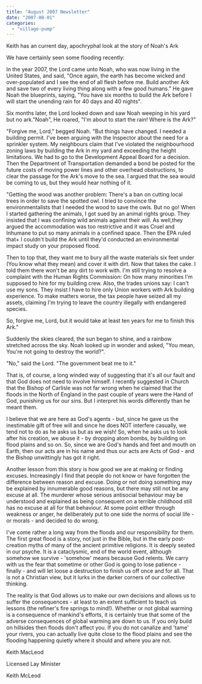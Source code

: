 ```yaml
---
title: "August 2007 Newsletter"
date: "2007-08-01"
categories: 
  - "village-pump"
---
```


Keith has an current day, apochryphal look at the story of Noah's Ark

We have certainly seen some flooding recently:

In the year 2007, the Lord came unto Noah, who was now living in the United States, and said, "Once again, the earth has become wicked and over-populated and I see the end of all flesh before me. Build another Ark and save two of every living thing along with a few good humans." He gave Noah the blueprints, saying, "You have six months to build the Ark before I will start the unending rain for 40 days and 40 nights".

Six months later, the Lord looked down and saw Noah weeping in his yard but no ark."Noah", He roared, "I'm about to start the rain! Where is the Ark?"

"Forgive me, Lord," begged Noah. "But things have changed. I needed a building permit. I've been arguing with the Inspector about the need for a sprinkler system. My neighbours claim that I've violated the neighbourhood zoning laws by building the Ark in my yard and exceeding the height limitations. We had to go to the Development Appeal Board for a decision. Then the Department of Transportation demanded a bond be posted for the future costs of moving power lines and other overhead obstructions, to clear the passage for the Ark's move to the sea. I argued that the sea would be coming to us, but they would hear nothing of it.

"Getting the wood was another problem: There's a ban on cutting local trees in order to save the spotted owl. I tried to convince the environmentalists that I needed the wood to save the owls. But no go! When I started gathering the animals, I got sued by an animal rights group. They insisted that I was confining wild animals against their will. As well,they argued the accommodation was too restrictive and it was Cruel and Inhumane to put so many animals in a confined space. Then the EPA ruled that+ I couldn't build the Ark until they'd conducted an environmental impact study on your proposed flood.

Then to top that, they want me to bury all the waste materials six feet under (You know what they mean) and cover it with dirt. Now that takes the cake. I told them there won't be any dirt to work with. I'm still trying to resolve a complaint with the Human Rights Commission: On how many minorities I'm supposed to hire for my building crew. Also, the trades unions say: I can't use my sons. They insist I have to hire only Union workers with Ark building experience. To make matters worse, the tax people have seized all my assets, claiming I'm trying to leave the country illegally with endangered species.

So, forgive me, Lord, but it would take at least ten years for me to finish this Ark."

Suddenly the skies cleared, the sun began to shine, and a rainbow stretched across the sky. Noah looked up in wonder and asked, "You mean, You're not going to destroy the world?".

"No," said the Lord. "The government beat me to it."

That is, of course, a long winded way of suggesting that it's all our fault and that God does not need to involve himself. I recently suggested in Church that the Bishop of Carlisle was not far wrong when he claimed that the floods in the North of England in the past couple of years were the Hand of God, punishing us for our sins. But I interpret his words differently than he meant them.

I believe that we are here as God's agents - but, since he gave us the inestimable gift of free will and since he does NOT interfere casually, we tend not to do as he asks us but as we wish! So, when he asks us to look after his creation, we abuse it - by dropping atom bombs, by building on flood plains and so on. So, since we are God's hands and feet and mouth on Earth, then our acts are in his name and thus our acts are Acts of God - and the Bishop unwittingly has got it right.

Another lesson from this story is how good we are at making or finding excuses. Increasingly I find that people do not know or have forgotten the difference between reason and excuse. Doing or not doing something may be explained by innumerable good reasons, but there may still not be any excuse at all. The murderer whose serious antisocial behaviour may be understood and explained as being consequent on a terrible childhood still has no excuse at all for that behaviour. At some point either through weakness or anger, he deliberately put to one side the norms of social life - or morals - and decided to do wrong.

I've come rather a long way from the floods and our responsibility for them. The first great flood is a story, not just in the Bible, but in the early post-creation myths of many of the ancient primitive religions. It is deeply seated in our psyche. It is a cataclysmic, end of the world event, although somehow we survive - 'somehow' means because God relents. We carry with us the fear that sometime or other God is going to lose patience - finally - and will let loose a destruction to finish us off once and for all. That is not a Christian view, but it lurks in the darker corners of our collective thinking.

The reality is that God allows us to make our own decisions and allows us to suffer the consequences - at least to an extent sufficient to teach us lessons (the refiner's fire springs to mind!). Whether or not global warming is a consequence of mankind's efforts, it is certainly true that some of the adverse consequences of global warming are down to us. If you only build on hillsides then floods don't affect you. If you do not canalize and 'tame' your rivers, you can actually live quite close to the flood plains and see the flooding happening quietly where it should and where you are not.

Keith MacLeod

Licensed Lay Minister

Keith McLeod
